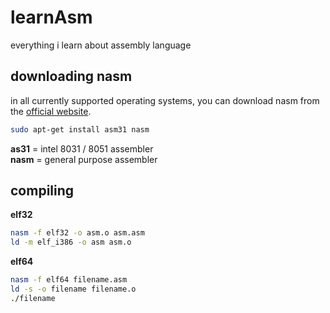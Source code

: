 # learnAsm
everything i learn about assembly language


## downloading nasm 
in all currently supported operating systems, you can download nasm from the [official website](http://www.nasm.us/).
```bash
sudo apt-get install asm31 nasm
```
**as31** = intel 8031 / 8051 assembler\
**nasm** = general purpose assembler

## compiling
**elf32**
```bash
nasm -f elf32 -o asm.o asm.asm
ld -m elf_i386 -o asm asm.o
```
**elf64**
```bash
nasm -f elf64 filename.asm
ld -s -o filename filename.o
./filename
```
